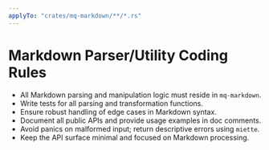 ```yaml
---
applyTo: "crates/mq-markdown/**/*.rs"
---
```


# Markdown Parser/Utility Coding Rules

- All Markdown parsing and manipulation logic must reside in `mq-markdown`.
- Write tests for all parsing and transformation functions.
- Ensure robust handling of edge cases in Markdown syntax.
- Document all public APIs and provide usage examples in doc comments.
- Avoid panics on malformed input; return descriptive errors using `miette`.
- Keep the API surface minimal and focused on Markdown processing.

